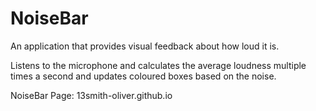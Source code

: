 # NoiseBar
An application that provides visual feedback about how loud it is.

Listens to the microphone and calculates the average loudness multiple times a second and updates coloured boxes based on the noise.

NoiseBar Page: 13smith-oliver.github.io
